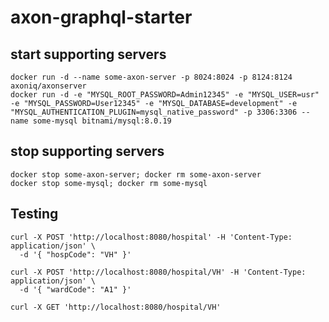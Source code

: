 # axon-graphql-starter

## start supporting servers

```shell script
docker run -d --name some-axon-server -p 8024:8024 -p 8124:8124 axoniq/axonserver   
docker run -d -e "MYSQL_ROOT_PASSWORD=Admin12345" -e "MYSQL_USER=usr" -e "MYSQL_PASSWORD=User12345" -e "MYSQL_DATABASE=development" -e "MYSQL_AUTHENTICATION_PLUGIN=mysql_native_password" -p 3306:3306 --name some-mysql bitnami/mysql:8.0.19
```

## stop supporting servers

```shell script
docker stop some-axon-server; docker rm some-axon-server
docker stop some-mysql; docker rm some-mysql
```

## Testing

```shell script
curl -X POST 'http://localhost:8080/hospital' -H 'Content-Type: application/json' \
  -d '{ "hospCode": "VH" }'
```

```shell script
curl -X POST 'http://localhost:8080/hospital/VH' -H 'Content-Type: application/json' \
  -d '{ "wardCode": "A1" }'
```

```shell script
curl -X GET 'http://localhost:8080/hospital/VH'
```